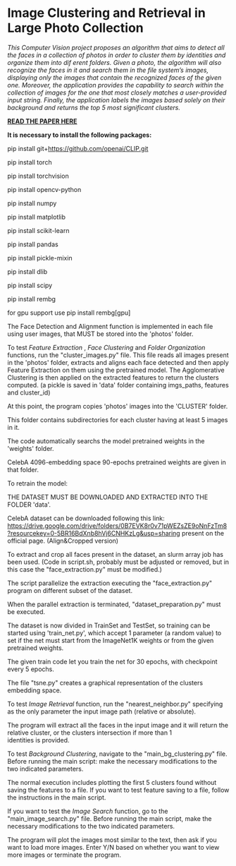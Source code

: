 # Image Clustering and Retrieval in Large Photo Collection
*This Computer Vision project proposes an algorithm
that aims to detect all the faces in a collection of photos in
order to cluster them by identities and organize them into
dif erent folders. Given a photo, the algorithm will also
recognize the faces in it and search them in the file
system’s images, displaying only the images that contain
the recognized faces of the given one. Moreover, the
application provides the capability to search within the
collection of images for the one that most closely matches
a user-provided input string. Finally, the application
labels the images based solely on their background and
returns the top 5 most significant clusters.*

**[READ THE PAPER HERE](https://github.com/AndreaValentini025/ImageClustering/blob/main/Image%20Clustering%20and%20Retrieval%20in%20Large%20Photo%20Collection.pdf)**

**It is necessary to install the following packages:**

pip install git+https://github.com/openai/CLIP.git

pip install torch

pip install torchvision

pip install opencv-python

pip install numpy

pip install matplotlib

pip install scikit-learn

pip install pandas

pip install pickle-mixin

pip install dlib

pip install scipy


pip install rembg

for gpu support use pip install rembg[gpu]


The Face Detection and Alignment function is implemented in each file using user images, that MUST be stored into the 'photos' folder.


To test *Feature Extraction* , *Face Clustering* and *Folder Organization* functions, run the "cluster_images.py" file. This file reads all images present in the 'photos' folder, extracts and aligns each face detected 
and then apply Feature Extraction on them using the pretrained model.
The Agglomerative Clustering is then applied on the extracted features to return the clusters computed.
(a pickle is saved in 'data' folder containing imgs_paths, features and cluster_id)

At this point, the program copies 'photos' images into the 'CLUSTER' folder.

This folder contains subdirectories for each cluster having at least 5 images in it.

The code automatically searchs the model pretrained weights in the 'weights' folder.

CelebA 4096-embedding space 90-epochs pretrained weights are given in that folder.

To retrain the model:

THE DATASET MUST BE DOWNLOADED AND EXTRACTED INTO THE FOLDER 'data'.

CelebA dataset can be downloaded following this link: https://drive.google.com/drive/folders/0B7EVK8r0v71pWEZsZE9oNnFzTm8?resourcekey=0-5BR16BdXnb8hVj6CNHKzLg&usp=sharing present on the official page. (Align&Cropped version)

To extract and crop all faces present in the dataset, an slurm array job has been used. (Code in script.sh, probably must be adjusted or removed, but in this case the "face_extraction.py" must be modified.)

The script parallelize the extraction executing the "face_extraction.py" program on different subset of the dataset.

When the parallel extraction is terminated, "dataset_preparation.py" must be executed.

The dataset is now divided in TrainSet and TestSet, so training can be started using 'train_net.py', which accept 1 parameter (a random value) to set if the net must start from the ImageNet1K weights or from the given pretrained weights.

The given train code let you train the net for 30 epochs, with checkpoint every 5 epochs.


The file "tsne.py" creates a graphical representation of the clusters embedding space.


To test *Image Retrieval* function, run the "nearest_neighbor.py" specifying as the only parameter the input image path (relative or absolute).

The program will extract all the faces in the input image and it will return the relative cluster, or the clusters intersection if more than 1 identities is provided. 



To test *Background Clustering*, navigate to the "main_bg_clustering.py" file. Before running the main script: make the necessary modifications to the two indicated parameters.

The normal execution includes plotting the first 5 clusters found without saving the features to a file. If you want to test feature saving to a file, follow the instructions in the main script.


If you want to test the *Image Search* function, go to the "main_image_search.py" file. Before running the main script, make the necessary modifications to the two indicated parameters.

The program will plot the images most similar to the text, then ask if you want to load more images. Enter Y/N based on whether you want to view more images or terminate the program.
